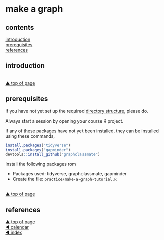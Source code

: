 make a graph
================

## contents

[introduction](#introduction)  
[prerequisites](#prerequisites)  
[references](#references)

## introduction

<br> <a href="#top">▲ top of page</a>

## prerequisites

If you have not yet set up the required [directory
structure](cm101_data-lab.md#file-management), please do.

Always start a session by opening your course R project.

If any of these packages have not yet been installed, they can be
installed using these commands,

``` r
install.packages("tidyverse")
install.packages("gapminder")
devtools::install_github("graphclassmate")
```

Install the following packages rom

  - Packages used: tidyverse, graphclassmate, gapminder  
  - Create the file: `practice/make-a-graph-tutorial.R`

<br> <a href="#top">▲ top of page</a>

## references

<div id="refs">

</div>

<a href="#top">▲ top of page</a>  
[◄ calendar](../README.md#calendar)  
[◄ index](../README.md#index)
